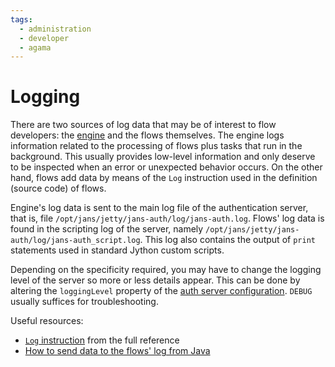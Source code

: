 ```yaml
---
tags:
  - administration
  - developer
  - agama
---
```


# Logging

There are two sources of log data that may be of interest to flow developers: the [engine](README.md#agama-engine) and the flows themselves. The engine logs information related to the processing of flows plus tasks that run in the background. This usually provides low-level information and only deserve to be inspected when an error or unexpected behavior occurs. On the other hand, flows add data by means of the `Log` instruction used in the definition (source code) of flows.

Engine's log data is sent to the main log file of the authentication server, that is, file `/opt/jans/jetty/jans-auth/log/jans-auth.log`. Flows' log data is found in the scripting log of the server, namely `/opt/jans/jetty/jans-auth/log/jans-auth_script.log`. This log also contains the output of `print` statements used in standard Jython custom scripts.

Depending on the specificity required, you may have to change the logging level of the server so more or less details appear. This can be done by altering the `loggingLevel` property of the [auth server configuration](../../config-guide/jans-cli/cli-jans-authorization-server.md). `DEBUG` usually suffices for troubleshooting. 

Useful resources:

- [`Log` instruction](./dsl-full.md#logging) from the full reference
- [How to send data to the flows' log from Java](./faq.md#how-to-append-data-to-a-flows-log-directly)

